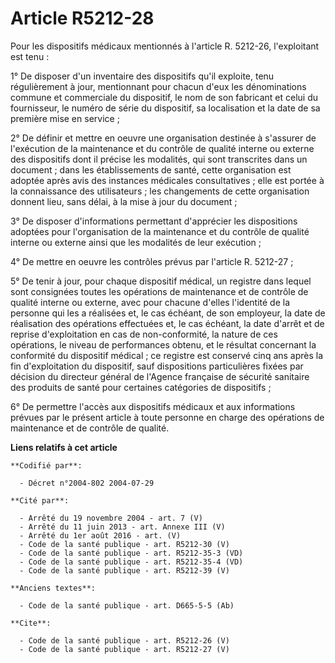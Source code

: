 # Article R5212-28

Pour les dispositifs médicaux mentionnés à l'article R. 5212-26, l'exploitant est tenu :

1° De disposer d'un inventaire des dispositifs qu'il exploite, tenu régulièrement à jour, mentionnant pour chacun d'eux les
dénominations commune et commerciale du dispositif, le nom de son fabricant et celui du fournisseur, le numéro de série du
dispositif, sa localisation et la date de sa première mise en service ;

2° De définir et mettre en oeuvre une organisation destinée à s'assurer de l'exécution de la maintenance et du contrôle de
qualité interne ou externe des dispositifs dont il précise les modalités, qui sont transcrites dans un document ; dans les
établissements de santé, cette organisation est adoptée après avis des instances médicales consultatives ; elle est portée à
la connaissance des utilisateurs ; les changements de cette organisation donnent lieu, sans délai, à la mise à jour du
document ;

3° De disposer d'informations permettant d'apprécier les dispositions adoptées pour l'organisation de la maintenance et du
contrôle de qualité interne ou externe ainsi que les modalités de leur exécution ;

4° De mettre en oeuvre les contrôles prévus par l'article R. 5212-27 ;

5° De tenir à jour, pour chaque dispositif médical, un registre dans lequel sont consignées toutes les opérations de
maintenance et de contrôle de qualité interne ou externe, avec pour chacune d'elles l'identité de la personne qui les a
réalisées et, le cas échéant, de son employeur, la date de réalisation des opérations effectuées et, le cas échéant, la date
d'arrêt et de reprise d'exploitation en cas de non-conformité, la nature de ces opérations, le niveau de performances obtenu,
et le résultat concernant la conformité du dispositif médical ; ce registre est conservé cinq ans après la fin d'exploitation
du dispositif, sauf dispositions particulières fixées par décision du directeur général de l'Agence française de sécurité
sanitaire des produits de santé pour certaines catégories de dispositifs ;

6° De permettre l'accès aux dispositifs médicaux et aux informations prévues par le présent article à toute personne en
charge des opérations de maintenance et de contrôle de qualité.

**Liens relatifs à cet article**

	**Codifié par**:

	  - Décret n°2004-802 2004-07-29

	**Cité par**:

	  - Arrêté du 19 novembre 2004 - art. 7 (V)
	  - Arrêté du 11 juin 2013 - art. Annexe III (V)
	  - Arrêté du 1er août 2016 - art. (V)
	  - Code de la santé publique - art. R5212-30 (V)
	  - Code de la santé publique - art. R5212-35-3 (VD)
	  - Code de la santé publique - art. R5212-35-4 (VD)
	  - Code de la santé publique - art. R5212-39 (V)

	**Anciens textes**:

	  - Code de la santé publique - art. D665-5-5 (Ab)

	**Cite**:

	  - Code de la santé publique - art. R5212-26 (V)
	  - Code de la santé publique - art. R5212-27 (V)
